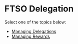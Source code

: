 # FTSO Delegation

Select one of the topics below:

* [Managing Delegations](./managing-delegations.md)
* [Managing Rewards](./managing-rewards.md)

